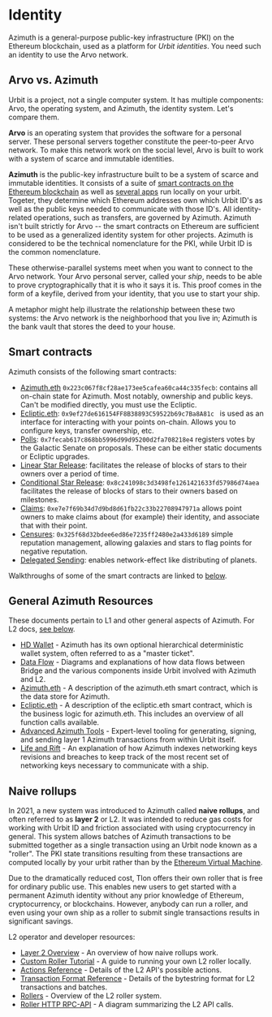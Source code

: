 # Identity

Azimuth is a general-purpose public-key infrastructure (PKI) on the Ethereum blockchain, used as a platform for _Urbit identities_. You need such an identity to use the Arvo network.

## Arvo vs. Azimuth

Urbit is a project, not a single computer system. It has multiple components: Arvo, the operating system, and Azimuth, the identity system. Let's compare them.

**Arvo** is an operating system that provides the software for a personal server. These personal servers together constitute the peer-to-peer Arvo network. To make this network work on the social level, Arvo is built to work with a system of scarce and immutable identities.

**Azimuth** is the public-key infrastructure built to be a system of scarce and immutable identities. It consists of a suite of [smart contracts on the Ethereum blockchain](https://github.com/urbit/azimuth) as well as [several apps](urbit-docs/system/identity/concepts/flow) run locally on your urbit. Togeter, they determine which Ethereum addresses own which Urbit ID's as well as the public keys needed to communicate with those ID's. All identity-related operations, such as transfers, are governed by Azimuth. Azimuth isn't built strictly for Arvo -- the smart contracts on Ethereum are sufficient to be used as a generalized identity system for other projects. Azimuth is considered to be the technical nomenclature for the PKI, while Urbit ID is the common nomenclature.

These otherwise-parallel systems meet when you want to connect to the Arvo network. Your Arvo personal server, called your _ship_, needs to be able to prove cryptographically that it is who it says it is. This proof comes in the form of a keyfile, derived from your identity, that you use to start your ship.

A metaphor might help illustrate the relationship between these two systems: the Arvo network is the neighborhood that you live in; Azimuth is the bank vault that stores the deed to your house.

## Smart contracts

Azimuth consists of the following smart contracts:

- [Azimuth.eth](https://etherscan.io/address/azimuth.eth) `0x223c067f8cf28ae173ee5cafea60ca44c335fecb`: contains all on-chain state for Azimuth. Most notably, ownership and public keys. Can't be modified directly, you must use the Ecliptic.
- [Ecliptic.eth](https://etherscan.io/address/ecliptic.eth): `0x9ef27de616154FF8B38893C59522b69c7Ba8A81c ` is used as an interface for interacting with your points on-chain. Allows you to configure keys, transfer ownership, etc.
- [Polls](https://etherscan.io/address/0x7fecab617c868bb5996d99d95200d2fa708218e4): `0x7fecab617c868bb5996d99d95200d2fa708218e4` registers votes by the Galactic Senate on proposals. These can be either static documents or Ecliptic upgrades.
- [Linear Star Release](https://etherscan.io/address/0x86cd9cd0992f04231751e3761de45cecea5d1801): facilitates the release of blocks of stars to their owners over a period of time.
- [Conditional Star Release](https://etherscan.io/address/0x8c241098c3d3498fe1261421633fd57986d74aea): `0x8c241098c3d3498fe1261421633fd57986d74aea` facilitates the release of blocks of stars to their owners based on milestones.
- [Claims](https://etherscan.io/address/0xe7e7f69b34d7d9bd8d61fb22c33b22708947971a): `0xe7e7f69b34d7d9bd8d61fb22c33b22708947971a` allows point owners to make claims about (for example) their identity, and associate that with their point.
- [Censures](https://etherscan.io/address/0x325f68d32bdee6ed86e7235ff2480e2a433d6189): `0x325f68d32bdee6ed86e7235ff2480e2a433d6189` simple reputation management, allowing galaxies and stars to flag points for negative reputation.
- [Delegated Sending](https://etherscan.io/address/0xf6b461fe1ad4bd2ce25b23fe0aff2ac19b3dfa76): enables network-effect like distributing of planets.

Walkthroughs of some of the smart contracts are linked to [below](#other).

## General Azimuth Resources

These documents pertain to L1 and other general aspects of Azimuth. For L2 docs, [see below](#naive-rollups).

- [HD Wallet](urbit-docs/system/identity/concepts/hd-wallet) - Azimuth has its own optional hierarchical deterministic wallet system, often referred to as a "master ticket".
- [Data Flow](urbit-docs/system/identity/concepts/flow) - Diagrams and explanations of how data flows between Bridge and the various components inside Urbit involved with Azimuth and L2.
- [Azimuth.eth](urbit-docs/system/identity/reference/azimuth-eth) - A description of the azimuth.eth smart contract, which is the data store for Azimuth.
- [Ecliptic.eth](urbit-docs/system/identity/reference/ecliptic) - A description of the ecliptic.eth smart contract, which is the business logic for azimuth.eth. This includes an overview of all function calls available.
- [Advanced Azimuth Tools](urbit-docs/system/identity/guides/advanced-azimuth-tools) - Expert-level tooling for generating, signing, and sending layer 1 Azimuth transactions from within Urbit itself.
- [Life and Rift](urbit-docs/system/identity/concepts/life-and-rift) - An explanation of how Azimuth indexes networking keys revisions and breaches to keep track of the most recent set of networking keys necessary to communicate with a ship.

## Naive rollups

In 2021, a new system was introduced to Azimuth called **naive rollups**, and often referred to as **layer 2** or L2. It was intended to reduce gas costs for working with Urbit ID and friction associated with using cryptocurrency in general. This system allows batches of Azimuth transactions to be submitted together as a single transaction using an Urbit node known as a "roller". The PKI state transitions resulting from these transactions are computed locally by your urbit rather than by the [Ethereum Virtual Machine](https://ethereum.org/en/developers/docs/evm/).

Due to the dramatically reduced cost, Tlon offers their own roller that is free for ordinary public use. This enables new users to get started with a permanent Azimuth identity without any prior knowledge of Ethereum, cryptocurrency, or blockchains. However, anybody can run a roller, and even using your own ship as a roller to submit single transactions results in significant savings.

L2 operator and developer resources:

- [Layer 2 Overview](urbit-docs/system/identity/concepts/layer2) - An overview of how naive rollups work.
- [Custom Roller Tutorial](urbit-docs/system/identity/guides/roller-tutorial) - A guide to running your own L2 roller locally.
- [Actions Reference](urbit-docs/system/identity/reference/l2-actions) - Details of the L2 API's possible actions.
- [Transaction Format Reference](urbit-docs/system/identity/reference/bytestring) - Details of the bytestring format for L2 transactions and batches.
- [Rollers](urbit-docs/system/identity/reference/roller) - Overview of the L2 roller system.
- [Roller HTTP RPC-API](urbit-docs/system/identity/reference/roller) - A diagram summarizing the L2 API calls.
